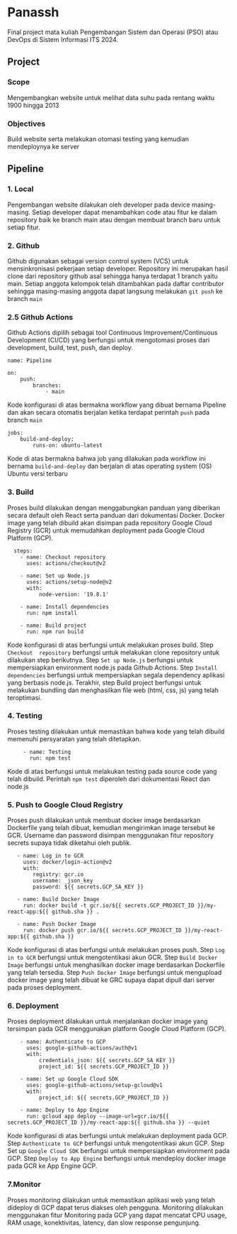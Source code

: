# Panassh
Final project mata kuliah Pengembangan Sistem dan Operasi (PSO) atau DevOps di Sistem Informasi ITS 2024.

##  Project

### Scope
Mengembangkan website untuk melihat data suhu pada rentang waktu 1900 hingga 2013

### Objectives
Build website serta melakukan otomasi testing yang kemudian mendeploynya ke server

## Pipeline
### 1. Local
Pengembangan website dilakukan oleh developer pada device masing-masing. Setiap developer dapat menambahkan code atau fitur ke dalam repository baik ke branch main atau dengan membuat branch baru untuk setiap fitur.

### 2. Github
Github digunakan sebagai version control system (VCS) untuk mensinkronisasi pekerjaan setiap developer. Repository ini merupakan hasil clone dari repository github asal sehingga hanya terdapat 1 branch yaitu main. Setiap anggota kelompok telah ditambahkan pada daftar contributor sehingga masing-masing anggota dapat langsung melakukan `git push` ke branch `main`

### 2.5 Github Actions
Github Actions dipilih sebagai tool Continuous Improvement/Continuous Development (CI/CD) yang berfungsi untuk mengotomasi proses dari development, build, test, push, dan deploy. 

    name: Pipeline
    
    on:
	    push:
	     	branches:
				- main

Kode konfigurasi di atas bermakna workflow yang dibuat bernama Pipeline dan akan secara otomatis berjalan ketika terdapat perintah `push` pada branch `main`

    jobs:
    	build-and-deploy:
    		runs-on: ubuntu-latest
Kode di atas bermakna bahwa job yang dilakukan pada workflow ini  bernama `build-and-deploy` dan berjalan di atas operating system (OS) Ubuntu versi terbaru
 
 ### 3. Build
 
 Proses build dilakukan dengan menggabungkan panduan yang diberikan secara default oleh React serta panduan dari dokumentasi Docker. Docker image yang telah dibuild akan disimpan pada repository Google Cloud Registry (GCR) untuk memudahkan deployment pada Google Cloud Platform (GCP). 
 

  

      steps:
	    - name: Checkout repository 
	      uses: actions/checkout@v2
	   
	    - name: Set up Node.js
		  uses: actions/setup-node@v2
	      with:
		      node-version: '19.8.1'
	  
	    - name: Install dependencies 
		  run: npm install
			 
	    - name: Build project
		  run: npm run build

 Kode konfigurasi di atas berfungsi untuk melakukan proses build. Step `Checkout  repository` berfungsi untuk melakukan clone repository untuk dilakukan step berikutnya. Step `Set up Node.js` berfungsi untuk mempersiapkan environment node.js pada Github Actions. Step `Install dependencies` berfungsi untuk mempersiapkan segala dependency aplikasi yang berbasis node.js. Terakhir, step Build project berfungsi untuk melakukan bundling dan menghasilkan file web (html, css, js) yang telah teroptimasi. 
 
 ### 4. Testing
 Proses testing dilakukan untuk memastikan bahwa kode yang telah dibuild memenuhi persyaratan yang telah ditetapkan.

	     - name: Testing
	       run: npm test
Kode di atas berfungsi untuk melakukan testing pada source code yang telah dibuild. Perintah `npm test` diperoleh dari dokumentasi React dan node.js

### 5. Push to Google Cloud Registry
Proses push dilakukan untuk membuat docker image berdasarkan Dockerfile yang telah dibuat, kemudian mengirimkan image tersebut ke GCR. Username dan password disimpan menggunakan fitur repository secrets supaya tidak diketahui oleh publik.

	   - name: Log in to GCR
	     uses: docker/login-action@v2
	     with:
		    registry: gcr.io
		    username: _json_key
		    password: ${{ secrets.GCP_SA_KEY }}
	   
	   - name: Build Docker Image
	     run: docker build -t gcr.io/${{ secrets.GCP_PROJECT_ID }}/my-react-app:${{ github.sha }} .
	   
	   - name: Push Docker Image
	     run: docker push gcr.io/${{ secrets.GCP_PROJECT_ID }}/my-react-app:${{ github.sha }}

Kode konfigurasi di atas berfungsi untuk melakukan proses push. Step `Log in to GCR` berfungsi untuk mengotentikasi akun GCR.  Step `Build Docker Image` berfungsi untuk menghasilkan docker image berdasarkan Dockerfile yang telah tersedia. Step `Push Docker Image` berfungsi untuk mengupload docker image yang telah dibuat ke GRC supaya dapat dipull dari server pada proses deployment.
 
 ### 6. Deployment
 Proses deployment dilakukan untuk menjalankan docker image yang tersimpan pada GCR menggunakan platform Google Cloud Platform (GCP). 

		- name: Authenticate to GCP
		  uses: google-github-actions/auth@v1
		  with:
			  credentials_json: ${{ secrets.GCP_SA_KEY }}
			  project_id: ${{ secrets.GCP_PROJECT_ID }}
		
		- name: Set up Google Cloud SDK
		  uses: google-github-actions/setup-gcloud@v1
		  with:
			  project_id: ${{ secrets.GCP_PROJECT_ID }}

		- name: Deploy to App Engine
		  run: gcloud app deploy --image-url=gcr.io/${{ secrets.GCP_PROJECT_ID }}/my-react-app:${{ github.sha }} --quiet

Kode konfigurasi di atas berfungsi untuk melakukan deployment pada GCP. Step `Authenticate to GCP` berfungsi untuk mengotentikasi akun GCP. Step Set up `Google Cloud SDK` berfungsi untuk mempersiapkan environment pada GCP. Step `Deploy to App Engine` berfungsi untuk mendeploy docker image pada GCR ke App Engine GCP.

### 7.Monitor
Proses monitoring dilakukan untuk memastikan aplikasi web yang telah dideploy di GCP dapat terus diakses oleh pengguna. Monitoring dilakukan menggunakan fitur Monitoring pada GCP yang dapat mencatat CPU usage, RAM usage, konektivitas, latency, dan slow response pengunjung.
